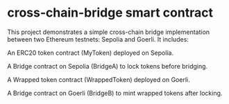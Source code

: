 # cross-chain-bridge smart contract
This project demonstrates a simple cross-chain bridge implementation between two Ethereum testnets: Sepolia and Goerli. It includes:

An ERC20 token contract (MyToken) deployed on Sepolia.

A Bridge contract on Sepolia (BridgeA) to lock tokens before bridging.

A Wrapped token contract (WrappedToken) deployed on Goerli.

A Bridge contract on Goerli (BridgeB) to mint wrapped tokens after locking.
